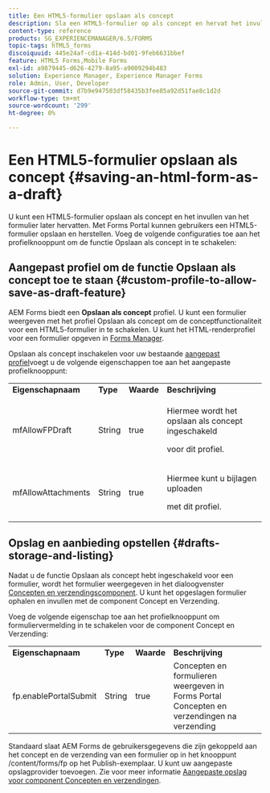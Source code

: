 ```yaml
---
title: Een HTML5-formulier opslaan als concept
description: Sla een HTML5-formulier op als concept en hervat het invullen van het formulier in een later stadium.
content-type: reference
products: SG_EXPERIENCEMANAGER/6.5/FORMS
topic-tags: hTML5_forms
discoiquuid: 445e24af-cd1a-414d-bd01-9feb6631bbef
feature: HTML5 Forms,Mobile Forms
exl-id: a9879445-d626-4279-8a95-a9009294b483
solution: Experience Manager, Experience Manager Forms
role: Admin, User, Developer
source-git-commit: d7b9e947503df58435b3fee85a92d51fae8c1d2d
workflow-type: tm+mt
source-wordcount: '299'
ht-degree: 0%

---
```


# Een HTML5-formulier opslaan als concept {#saving-an-html-form-as-a-draft}

U kunt een HTML5-formulier opslaan als concept en het invullen van het formulier later hervatten. Met Forms Portal kunnen gebruikers een HTML5-formulier opslaan en herstellen. Voeg de volgende configuraties toe aan het profielknooppunt om de functie Opslaan als concept in te schakelen:

## Aangepast profiel om de functie Opslaan als concept toe te staan {#custom-profile-to-allow-save-as-draft-feature}

AEM Forms biedt een **Opslaan als concept** profiel. U kunt een formulier weergeven met het profiel Opslaan als concept om de conceptfunctionaliteit voor een HTML5-formulier in te schakelen. U kunt het HTML-renderprofiel voor een formulier opgeven in [Forms Manager](/help/forms/using/introduction-managing-forms.md).

Opslaan als concept inschakelen voor uw bestaande [aangepast profiel](/help/forms/using/custom-profile.md)voegt u de volgende eigenschappen toe aan het aangepaste profielknooppunt:

<table>
 <tbody>
  <tr>
   <td><strong>Eigenschapnaam</strong></td>
   <td><strong>Type</strong></td>
   <td><strong>Waarde</strong></td>
   <td><strong>Beschrijving</strong></td>
  </tr>
  <tr>
   <td>mfAllowFPDraft</td>
   <td>String</td>
   <td>true</td>
   <td><p>Hiermee wordt het opslaan als concept ingeschakeld</p> <p>voor dit profiel.</p> </td>
  </tr>
  <tr>
   <td>mfAllowAttachments</td>
   <td>String</td>
   <td>true</td>
   <td><p>Hiermee kunt u bijlagen uploaden</p> <p>met dit profiel.</p> </td>
  </tr>
 </tbody>
</table>

## Opslag en aanbieding opstellen {#drafts-storage-and-listing}

Nadat u de functie Opslaan als concept hebt ingeschakeld voor een formulier, wordt het formulier weergegeven in het dialoogvenster [Concepten en verzendingscomponent](/help/forms/using/draft-submission-component.md). U kunt het opgeslagen formulier ophalen en invullen met de component Concept en Verzending.

Voeg de volgende eigenschap toe aan het profielknooppunt om formuliervermelding in te schakelen voor de component Concept en Verzending:

<table>
 <tbody>
  <tr>
   <td><strong>Eigenschapnaam</strong></td>
   <td><strong>Type</strong></td>
   <td><strong>Waarde</strong></td>
   <td><strong>Beschrijving</strong></td>
  </tr>
  <tr>
   <td>fp.enablePortalSubmit</td>
   <td>String</td>
   <td>true</td>
   <td>Concepten en formulieren weergeven in<br /> Forms Portal Concepten en verzendingen na verzending</td>
  </tr>
 </tbody>
</table>

Standaard slaat AEM Forms de gebruikersgegevens die zijn gekoppeld aan het concept en de verzending van een formulier op in het knooppunt /content/forms/fp op het Publish-exemplaar. U kunt uw aangepaste opslagprovider toevoegen. Zie voor meer informatie [Aangepaste opslag voor component Concepten en verzendingen](/help/forms/using/adding-custom-storage-provider-forms.md).
